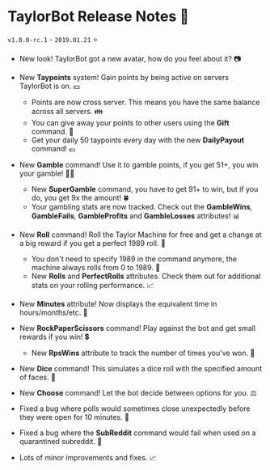 # TaylorBot Release Notes 📝
`v1.0.0-rc.1` - `2019.01.21` ⭐

- New look! TaylorBot got a new avatar, how do you feel about it? 📷

- New **Taypoints** system! Gain points by being active on servers TaylorBot is on. 💵
    - Points are now cross server. This means you have the same balance across all servers. 👪
    - You can give away your points to other users using the **Gift** command. 🎁
    - Get your daily 50 taypoints every day with the new **DailyPayout** command! 💶

- New **Gamble** command! Use it to gamble points, if you get 51+, you win your gamble! 🤞🏻
    - New **SuperGamble** command, you have to get 91+ to win, but if you do, you get 9x the amount! 🍀
    - Your gambling stats are now tracked. Check out the **GambleWins**, **GambleFails**, **GambleProfits** and **GambleLosses** attributes! 📊

- New **Roll** command! Roll the Taylor Machine for free and get a change at a big reward if you get a perfect 1989 roll. 🤑
    - You don't need to specify 1989 in the command anymore, the machine always rolls from 0 to 1989. 🎰
    - New **Rolls** and **PerfectRolls** attributes. Check them out for additional stats on your rolling performance. 📈

- New **Minutes** attribute! Now displays the equivalent time in hours/months/etc. 📆

- New **RockPaperScissors** command! Play against the bot and get small rewards if you win! 💲
    - New **RpsWins** attribute to track the number of times you've won. 🥇

- New **Dice** command! This simulates a dice roll with the specified amount of faces. 🎲

- New **Choose** command! Let the bot decide between options for you. ⚖

- Fixed a bug where polls would sometimes close unexpectedly before they were open for 10 minutes. 🐛

- Fixed a bug where the **SubReddit** command would fail when used on a quarantined subreddit. 🐛

- Lots of minor improvements and fixes. 📈